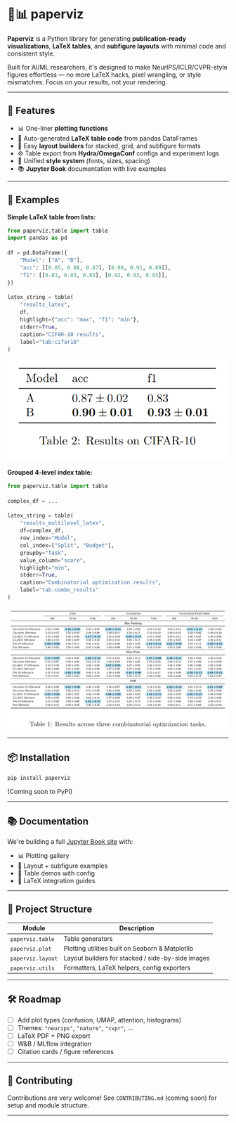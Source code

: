 # 📄📊 paperviz

**Paperviz** is a Python library for generating **publication-ready visualizations**, **LaTeX tables**, and **subfigure layouts** with minimal code and consistent style.

Built for AI/ML researchers, it's designed to make NeurIPS/ICLR/CVPR-style figures effortless — no more LaTeX hacks, pixel wrangling, or style mismatches. Focus on your results, not your rendering.

---

## 🚀 Features

- 📊 One-liner **plotting functions**
- 🧾 Auto-generated **LaTeX table code** from pandas DataFrames
- 🧩 Easy **layout builders** for stacked, grid, and subfigure formats
- ⚙️ Table export from **Hydra/OmegaConf** configs and experiment logs
- 🧠 Unified **style system** (fonts, sizes, spacing)
- 📚 **Jupyter Book** documentation with live examples

---

## 🧪 Examples

**Simple LaTeX table from lists:**
```python
from paperviz.table import table
import pandas as pd

df = pd.DataFrame({
    "Model": ["A", "B"],
    "acc": [[0.85, 0.88, 0.87], [0.90, 0.91, 0.89]],
    "f1": [[0.83, 0.83, 0.83], [0.92, 0.93, 0.93]],
})

latex_string = table(
    "results_latex",
    df,
    highlight={"acc": "max", "f1": "min"},
    stderr=True,
    caption="CIFAR-10 results",
    label="tab:cifar10"
)
```
![Simple Table](./res/readme/simple-table.png)

**Grouped 4-level index table:**
```python
from paperviz.table import table

complex_df = ...

latex_string = table(
    "results_multilevel_latex",
    df=complex_df,
    row_index="Model",
    col_index=["Split", "Budget"],
    groupby="Task",
    value_column="score",
    highlight="min",
    stderr=True,
    caption="Combinatorial optimization results",
    label="tab:combo_results"
)
```
![Complex Table](./res/readme/complex-table.png)

---

## 📦 Installation

```bash
pip install paperviz
```

(Coming soon to PyPI)

---

## 📚 Documentation

We're building a full [Jupyter Book site](https://your-link-here.com) with:
- 📊 Plotting gallery
- 📐 Layout + subfigure examples
- 🧾 Table demos with config
- 📎 LaTeX integration guides

---

## 📁 Project Structure

| Module       | Description |
|--------------|-------------|
| `paperviz.table`  | Table generators |
| `paperviz.plot`   | Plotting utilities built on Seaborn & Matplotlib |
| `paperviz.layout` | Layout builders for stacked / side-by-side images |
| `paperviz.utils`  | Formatters, LaTeX helpers, config exporters |

---

## 🛠️ Roadmap

- [ ] Add plot types (confusion, UMAP, attention, histograms)
- [ ] Themes: `"neurips"`, `"nature"`, `"cvpr"`, ...
- [ ] LaTeX PDF + PNG export
- [ ] W&B / MLflow integration
- [ ] Citation cards / figure references

---

## 🤝 Contributing

Contributions are very welcome! See `CONTRIBUTING.md` (coming soon) for setup and module structure.

---

